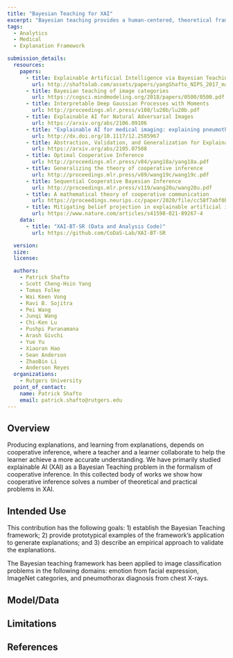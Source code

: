 ```yaml
---
title: "Bayesian Teaching for XAI"
excerpt: "Bayesian teaching provides a human-centered, theoretical framework for XAI based on cognitive science. We showcase the framework’s applicability in domains such as image classification and medical diagnosis."
tags:
  - Analytics
  - Medical
  - Explanation Framework

submission_details:
  resources:
    papers:
      - title: Explainable Artificial Intelligence via Bayesian Teaching
        url: http://shaftolab.com/assets/papers/yangShafto_NIPS_2017_machine_teaching.pdf
      - title: Bayesian teaching of image categories
        url: https://cogsci.mindmodeling.org/2018/papers/0500/0500.pdf
      - title: Interpretable Deep Gaussian Processes with Moments
        url: http://proceedings.mlr.press/v108/lu20b/lu20b.pdf
      - title: Explainable AI for Natural Adversarial Images
        url: https://arxiv.org/abs/2106.09106
      - title: "Explainable AI for medical imaging: explaining pneumothorax diagnoses with Bayesian teaching"
        url: http://dx.doi.org/10.1117/12.2585967
      - title: Abstraction, Validation, and Generalization for Explainable Artificial Intelligence
        url: https://arxiv.org/abs/2105.07508
      - title: Optimal Cooperative Inference
        url: http://proceedings.mlr.press/v84/yang18a/yang18a.pdf
      - title: Generalizing the theory of cooperative inference
        url: http://proceedings.mlr.press/v89/wang19c/wang19c.pdf
      - title: Sequential Cooperative Bayesian Inference
        url: http://proceedings.mlr.press/v119/wang20u/wang20u.pdf
      - title: A mathematical theory of cooperative communication
        url: https://proceedings.neurips.cc/paper/2020/file/cc58f7abf0b0cf2d5ac95ab60e4f14e9-Paper.pdf
      - title: Mitigating belief projection in explainable artificial intelligence via Bayesian Teaching (XAI-BT-SR)
        url: https://www.nature.com/articles/s41598-021-89267-4
    data:
      - title: "XAI-BT-SR (Data and Analysis Code)"
        url: https://github.com/CoDaS-Lab/XAI-BT-SR

  version:
  size:
  license:

  authors:
    - Patrick Shafto
    - Scott Cheng-Hsin Yang
    - Tomas Folke
    - Wai Keen Vong
    - Ravi B. Sojitra
    - Pei Wang
    - Junqi Wang
    - Chi-Ken Lu
    - Pushpi Paranamana
    - Arash Givchi
    - Yue Yu
    - Xiaoran Hao
    - Sean Anderson
    - ZhaoBin Li
    - Anderson Reyes
  organizations:
    - Rutgers University
  point_of_contact:
    name: Patrick Shafto
    email: patrick.shafto@rutgers.edu
---
```


## Overview
Producing explanations, and learning from explanations, depends on cooperative inference, where a teacher and a learner collaborate to help the learner achieve a more accurate understanding. We have primarily studied explainable AI (XAI) as a Bayesian Teaching problem in the formalism of cooperative inference. In this collected body of works we show how cooperative inference solves a number of theoretical and practical problems in XAI.

## Intended Use
This contribution has the following goals: 1) establish the Bayesian Teaching framework; 2) provide prototypical examples of the framework’s application to generate explanations; and 3) describe an empirical approach to validate the explanations.

The Bayesian teaching framework has been applied to image classification problems in the following domains: emotion from facial expression, ImageNet categories, and pneumothorax diagnosis from chest X-rays.

## Model/Data
[comment]: <N/A> (If a model is involved, what are its inputs and outputs?)

[comment]: <N/A> (If the model was learned/trained, what data was used for training/testing?)

## Limitations
[comment]: <N/A> (Are there any additional limitations/ethical considerations for use of this contribution?)

[comment]: <N/A> (Are there known failure modes?)

## References
[comment]: <N/A> (Any additional information, e.g. papers \(cited with bibtex\) related to this contribution.)
